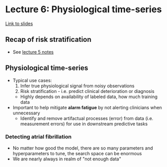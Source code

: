 # Lecture 6: Physiological time-series

[Link to slides](https://mlhc19mit.github.io/slides/lecture6.pdf)

## Recap of risk stratification
* See [lecture 5 notes](https://github.com/jinwkim/mlhc_notes/blob/master/lec5.md)

## Physiological time-series
* Typical use cases:
	1. Infer true physiological signal from noisy observations
	2. Risk stratification - i.e. predict clinical deterioration or diagnosis
	* Highly depends on availability of labeled data, how much training data
* Important to help mitigate **alarm fatigue** by not alerting clinicians when unnecessary
	* Identify and remove artifactual processes (error) from data (i.e. measurement errors) for use in downstream predictive tasks

### Detecting atrial fibrillation
* No matter how good the model, there are so many parameters and hyperparameters to tune, the search space can be enormous
* We are nearly always in realm of "not enough data"